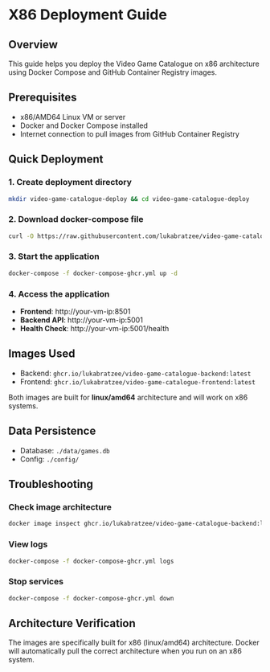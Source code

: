 # X86 Deployment Guide

## Overview
This guide helps you deploy the Video Game Catalogue on x86 architecture using Docker Compose and GitHub Container Registry images.

## Prerequisites
- x86/AMD64 Linux VM or server
- Docker and Docker Compose installed
- Internet connection to pull images from GitHub Container Registry

## Quick Deployment

### 1. Create deployment directory
```bash
mkdir video-game-catalogue-deploy && cd video-game-catalogue-deploy
```

### 2. Download docker-compose file
```bash
curl -O https://raw.githubusercontent.com/lukabratzee/video-game-catalogue/multi-arch-support/docker-compose-ghcr.yml
```

### 3. Start the application
```bash
docker-compose -f docker-compose-ghcr.yml up -d
```

### 4. Access the application
- **Frontend**: http://your-vm-ip:8501
- **Backend API**: http://your-vm-ip:5001
- **Health Check**: http://your-vm-ip:5001/health

## Images Used
- Backend: `ghcr.io/lukabratzee/video-game-catalogue-backend:latest`
- Frontend: `ghcr.io/lukabratzee/video-game-catalogue-frontend:latest`

Both images are built for **linux/amd64** architecture and will work on x86 systems.

## Data Persistence
- Database: `./data/games.db`
- Config: `./config/`

## Troubleshooting

### Check image architecture
```bash
docker image inspect ghcr.io/lukabratzee/video-game-catalogue-backend:latest | grep Architecture
```

### View logs
```bash
docker-compose -f docker-compose-ghcr.yml logs
```

### Stop services
```bash
docker-compose -f docker-compose-ghcr.yml down
```

## Architecture Verification
The images are specifically built for x86 (linux/amd64) architecture. Docker will automatically pull the correct architecture when you run on an x86 system.
